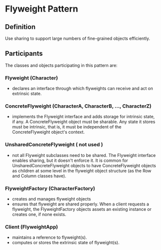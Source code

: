 # Flyweight Pattern 
## Definition

Use sharing to support large numbers of fine-grained objects efficiently.



## Participants

The classes and objects participating in this pattern are:

### Flyweight   (Character)
* declares an interface through which flyweights can receive and act on extrinsic state.

### ConcreteFlyweight   (CharacterA, CharacterB, ..., CharacterZ)
* implements the Flyweight interface and adds storage for intrinsic state, if any. A ConcreteFlyweight object must be sharable. Any state it stores must be intrinsic, that is, it must be independent of the ConcreteFlyweight object's context.

### UnsharedConcreteFlyweight   ( not used )
* not all Flyweight subclasses need to be shared. The Flyweight interface enables sharing, but it doesn't enforce it. It is common for UnsharedConcreteFlyweight objects to have ConcreteFlyweight objects as children at some level in the flyweight object structure (as the Row and Column classes have).

### FlyweightFactory   (CharacterFactory)
* creates and manages flyweight objects
* ensures that flyweight are shared properly. When a client requests a flyweight, the FlyweightFactory objects assets an existing instance or creates one, if none exists.

### Client   (FlyweightApp)
* maintains a reference to flyweight(s).
* computes or stores the extrinsic state of flyweight(s).

